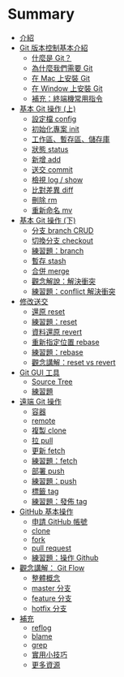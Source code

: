 # Summary

* [介紹](README.md)
* [Git 版本控制基本介紹]()
  * [什麼是 Git？](foundation/what.md)
  * [為什麼我們需要 Git](foundation/why.md)
  * [在 Mac 上安裝 Git](setup/mac.md)
  * [在 Window 上安裝 Git](setup/window.md)
  * [補充：終端機常用指令](foundation/terminal.md)
* [基本 Git 操作 (上)]()
  * [設定檔 config](command/config.md)
  * [初始化專案 init](command/init.md)
  * [工作區、暫存區、儲存庫](foundation/space.md)
  * [狀態 status](command/status.md)
  * [新增 add](command/add.md)
  * [送交 commit](command/commit.md)
  * [檢視 log / show](command/log.md)
  * [比對差異 diff](command/diff.md)
  * [刪除 rm](command/rm.md)
  * [重新命名 mv](command/mv.md)
* [基本 Git 操作 (下)]()
  * [分支 branch CRUD](command/branch.md)
  * [切換分支 checkout](command/checkout.md)
  * [練習題：branch](practice/branch.md)
  * [暫存 stash](command/stash.md)
  * [合併 merge](command/merge.md)
  * [觀念解說：解決衝突](foundation/conflict.md)
  * [練習題：conflict 解決衝突](practice/conflict.md)
* [修改送交]()
  * [還原 reset](command/reset.md)
  * [練習題：reset](practice/reset.md)
  * [資料還原 revert](command/revert.md)
  * [重新指定位置 rebase](command/rebase.md)
  * [練習題：rebase](practice/rebase.md)
  * [觀念講解：reset vs revert](foundation/reset-vs-revert.md)
* [Git GUI 工具]()
  * [Source Tree](gui/sourcetree.md)
  * [練習題](gui/practice.md)
* [遠端 Git 操作]()
  * [容器](foundation/container.md)
  * [remote](command/remote.md)
  * [複製 clone](command/clone.md)
  * [拉 pull](command/pull.md)
  * [更新 fetch](command/fetch.md)
  * [練習題：fetch](practice/fetch.md)
  * [部署 push](command/push.md)
  * [練習題：push](practice/push.md)
  * [標籤 tag](command/tag.md)
  * [練習題：發佈 tag](practice/tag.md)
* [GitHub 基本操作](github/README.md)
  * [申請 GitHub 帳號](github/signup.md)
  * [clone](github/clone.md)
  * [fork](github/fork.md)
  * [pull request](github/pr.md)
  * [練習題：操作 Github](practice/github.md)
* [觀念講解： Git Flow]()
  * [整體概念](git-flow/README.md)
  * [master 分支](git-flow/master.md)
  * [feature 分支](git-flow/feature.md)
  * [hotfix 分支](git-flow/hotfix.md)
* [補充]()
  * [reflog](command/reflog.md)
  * [blame](command/blame.md)
  * [grep](command/grep.md)
  * [實用小技巧](tips.md)
  * [更多資源](resource.md)

<!-- 
  * [issue](github/issue.md)
  * [觀念講解：索引](foundation/index.md)
  * [觀念講解：認識 Git 物件](foundation/object.md)
  * [正確的提交習慣與工作流程](foundation/commit-flow.md)
  * [(進階)cherry pick](command/cherry-pick.md)
  * [bisect](command/bisect.md)
  * [standup](mise/standup.md)
  * [tig](mise/tig.md)
x-->